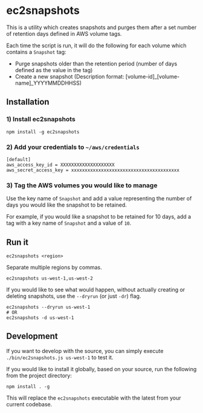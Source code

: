 # ec2snapshots

This is a utility which creates snapshots and purges them after a set number of retention days
defined in AWS volume tags.

Each time the script is run, it will do the following for each volume which contains a `Snapshot` tag:
 - Purge snapshots older than the retention period (number of days defined as the value in the tag)
 - Create a new snapshot (Description format: [volume-id]_[volume-name]_YYYYMMDDHHSS)
 

## Installation

### 1) Install ec2snapshots

```
npm install -g ec2snapshots
```

### 2) Add your credentials to `~/aws/credentials`

```
[default]
aws_access_key_id = XXXXXXXXXXXXXXXXXXXX
aws_secret_access_key = xxxxxxxxxxxxxxxxxxxxxxxxxxxxxxxxxxxxxxxx
```

### 3) Tag the AWS volumes you would like to manage

Use the key name of `Snapshot` and add a value representing the number of days you would like the snapshot to be retained.

For example, if you would like a snapshot to be retained for 10 days, add a tag with a key name
of `Snapshot` and a value of `10`.


## Run it

```
ec2snapshots <region>
```

Separate multiple regions by commas.

```
ec2snapshots us-west-1,us-west-2
```

If you would like to see what would happen, without actually creating or deleting snapshots, use the `--dryrun` (or just `-dr`) flag.

```
ec2snapshots --dryrun us-west-1
# OR
ec2snapshots -d us-west-1
```


## Development

If you want to develop with the source, you can simply execute `./bin/ec2snapshots.js us-west-1` to test it.

If you would like to install it globally, based on your source, run the following from the project directory:

```
npm install . -g
```

This will replace the `ec2snapshots` executable with the latest from your current codebase.
